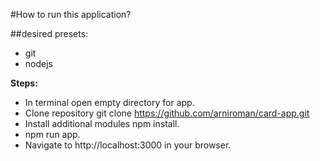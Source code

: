 #How to run this application?

##desired presets:
* git
* nodejs


**Steps:**

* In terminal open empty directory for app.
* Clone repository git clone https://github.com/arniroman/card-app.git
* Install additional modules npm install.
* npm run app.
* Navigate to http://localhost:3000 in your browser.